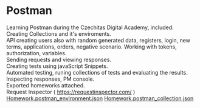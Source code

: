 # Postman

Learning Postman during the Czechitas Digital Academy, included: <br>
Creating Collections and it's enviroments. <br>
API creating users also with random generated data, registers, login, new terms, applications, orders, negative scenario.
Working with tokens, authorization, variables.  <br>
Sending requests and viewing responses. <br>
Creating tests using javaScript Snippets. <br>
Automated testing, runing collections of tests and evaluating the results. <br>
Inspecting responses, PM console. <br>
Exported homeworks attached. <br>
Request Inspector ( https://requestinspector.com/ ) <br>
[Homework.postman_environment.json](https://github.com/LinAdame/Postman/files/13052727/Homework.postman_environment.json)
[Homework.postman_collection.json](https://github.com/LinAdame/Postman/files/13052725/Homework.postman_collection.json)

